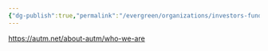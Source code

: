 ```yaml
---
{"dg-publish":true,"permalink":"/evergreen/organizations/investors-funders/accelerator-startup-non-profit/autm/"}
---
```


https://autm.net/about-autm/who-we-are